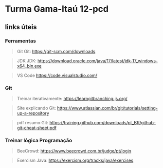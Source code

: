 # Turma Gama-Itaú 12-pcd


## links úteis

### Ferramentas

> Git
Git: https://git-scm.com/downloads

> JDK
JDK: https://download.oracle.com/java/17/latest/jdk-17_windows-x64_bin.exe

> VS Code
https://code.visualstudio.com/

### Git
> Treinar iterativamente: https://learngitbranching.js.org/

> Site explicando Git: https://www.atlassian.com/br/git/tutorials/setting-up-a-repository

> pdf resumo Git: https://training.github.com/downloads/pt_BR/github-git-cheat-sheet.pdf

### Treinar lógica Programação
>BeeCrowd:  https://www.beecrowd.com.br/judge/pt/login

> Exercism Java: https://exercism.org/tracks/java/exercises

